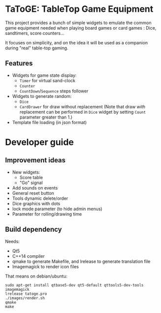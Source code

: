 # TaToGE: TableTop Game Equipment

This project provides a bunch of simple widgets to emulate the common game equipment needed when playing board games or card games : Dice, sandtimers, score counters...

It focuses on simplicity, and on the idea it will be used as a companion during "real" table-top gaming.

## Features

- Widgets for game state display:
  - `Timer` for virtual sand-clock
  - `Counter`
  - `CountDown`/`Sequence` steps follower
- Widgets to generate random:
  - `Dice`
  - `CardDrawer` for draw without replacement (Note that draw *with* replacement can be performed in `Dice` widget by setting `Count` parameter greater than 1.)
- Template file loading (in json format)


# Developer guide

## Improvement ideas

- New widgets:
   - Score table
   - "Go" signal
- Add sounds on events
- General reset button
- Tools dynamic delete/order
- Dice graphics with dots
- lock mode parameter (to hide admin menus)
- Parameter for rolling/drawing time

## Build dependency

Needs:
- Qt5
- C++14 compiler
- qmake to generate Makefile, and lrelease to generate translation file
- Imagemagick to render icon files

That means on debian/ubuntu:
```
sudo apt-get install qtbase5-dev qt5-default qttools5-dev-tools imagemagick
lrelease tatoge.pro
./images/render.sh
qmake
make
```

